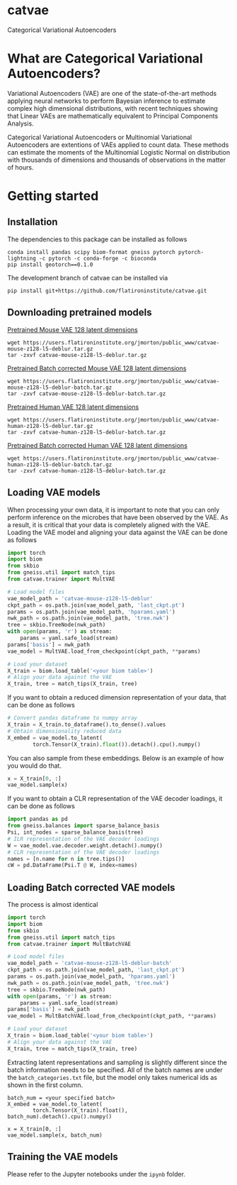 # catvae
Categorical Variational Autoencoders

# What are Categorical Variational Autoencoders?

Variational Autoencoders (VAE) are one of the state-of-the-art methods applying neural networks to perform Bayesian inference to estimate complex high dimensional distributions, with recent techniques showing that Linear VAEs are mathematically equivalent to Principal Components Analysis.


Categorical Variational Autoencoders or Multinomial Variational Autoencoders are extentions of VAEs applied to count data.  These methods can estimate the moments of the Multinomial Logistic Normal on distribution with thousands of dimensions and thousands of observations in the matter of hours.

# Getting started

## Installation

The dependencies to this package can be installed as follows
```
conda install pandas scipy biom-format gneiss pytorch pytorch-lightning -c pytorch -c conda-forge -c bioconda
pip install geotorch==0.1.0
```

The development branch of catvae can be installed via
```
pip install git+https://github.com/flatironinstitute/catvae.git
```

## Downloading pretrained models

[Pretrained Mouse VAE 128 latent dimensions](https://users.flatironinstitute.org/jmorton/public_www/catvae_models/catvae-mouse-z128-l5-deblur.tar.gz)
```
wget https://users.flatironinstitute.org/jmorton/public_www/catvae-mouse-z128-l5-deblur.tar.gz
tar -zxvf catvae-mouse-z128-l5-deblur.tar.gz
```
[Pretrained Batch corrected Mouse VAE 128 latent dimensions](https://users.flatironinstitute.org/jmorton/public_www/catvae_models/catvae-mouse-z128-l5-deblur-batch.tar.gz)
```
wget https://users.flatironinstitute.org/jmorton/public_www/catvae-mouse-z128-l5-deblur-batch.tar.gz
tar -zxvf catvae-mouse-z128-l5-deblur-batch.tar.gz
```
[Pretrained Human VAE 128 latent dimensions](https://users.flatironinstitute.org/jmorton/public_www/catvae_models/catvae-human-z128-l5-deblur.tar.gz)
```
wget https://users.flatironinstitute.org/jmorton/public_www/catvae-human-z128-l5-deblur.tar.gz
tar -zxvf catvae-human-z128-l5-deblur-batch.tar.gz
```
[Pretrained Batch corrected Human VAE 128 latent dimensions](https://users.flatironinstitute.org/jmorton/public_www/catvae_models/catvae-human-z128-l5-deblur-batch.tar.gz)
```
wget https://users.flatironinstitute.org/jmorton/public_www/catvae-human-z128-l5-deblur-batch.tar.gz
tar -zxvf catvae-human-z128-l5-deblur-batch.tar.gz
```

## Loading VAE models

When processing your own data, it is important to note that you can only perform inference on the microbes that have been observed by the VAE.  As a result, it is critical that your data is completely aligned with the VAE. Loading the VAE model and aligning your data against the VAE can be done as follows

```python
import torch
import biom
from skbio
from gneiss.util import match_tips
from catvae.trainer import MultVAE 

# Load model files
vae_model_path = 'catvae-mouse-z128-l5-deblur'
ckpt_path = os.path.join(vae_model_path, 'last_ckpt.pt')
params = os.path.join(vae_model_path, 'hparams.yaml')    
nwk_path = os.path.join(vae_model_path, 'tree.nwk')  
tree = skbio.TreeNode(nwk_path)
with open(params, 'r') as stream:   
    params = yaml.safe_load(stream)     
params['basis'] = nwk_path
vae_model = MultVAE.load_from_checkpoint(ckpt_path, **params)

# Load your dataset
X_train = biom.load_table('<your biom table>')
# Align your data against the VAE
X_train, tree = match_tips(X_train, tree)
```

If you want to obtain a reduced dimension representation of your data, that can be done as follows
```python
# Convert pandas dataframe to numpy array
X_train = X_train.to_dataframe().to_dense().values
# Obtain dimensionality reduced data
X_embed = vae_model.to_latent(
        torch.Tensor(X_train).float()).detach().cpu().numpy()
```

You can also sample from these embeddings. Below is an example of how you would do that.
```python
x = X_train[0, :]
vae_model.sample(x)
```

If you want to obtain a CLR representation of the VAE decoder loadings, it can be done as follows
```python
import pandas as pd
from gneiss.balances import sparse_balance_basis
Psi, int_nodes = sparse_balance_basis(tree)
# ILR representation of the VAE decoder loadings
W = vae_model.vae.decoder.weight.detach().numpy()
# CLR representation of the VAE decoder loadings
names = [n.name for n in tree.tips()]
cW = pd.DataFrame(Psi.T @ W, index=names)
```

## Loading Batch corrected VAE models

The process is almost identical
```python
import torch
import biom
from skbio
from gneiss.util import match_tips
from catvae.trainer import MultBatchVAE 

# Load model files
vae_model_path = 'catvae-mouse-z128-l5-deblur-batch'
ckpt_path = os.path.join(vae_model_path, 'last_ckpt.pt')
params = os.path.join(vae_model_path, 'hparams.yaml')    
nwk_path = os.path.join(vae_model_path, 'tree.nwk')  
tree = skbio.TreeNode(nwk_path)
with open(params, 'r') as stream:   
    params = yaml.safe_load(stream)     
params['basis'] = nwk_path
vae_model = MultBatchVAE.load_from_checkpoint(ckpt_path, **params)

# Load your dataset
X_train = biom.load_table('<your biom table>')
# Align your data against the VAE
X_train, tree = match_tips(X_train, tree)
```
Extracting latent representations and sampling is slightly different since the batch information needs to be specified.
All of the batch names are under the `batch_categories.txt` file, but the model only takes numerical ids as shown in the first column.
```
batch_num = <your specified batch>
X_embed = vae_model.to_latent(
        torch.Tensor(X_train).float(), batch_num).detach().cpu().numpy()
        
x = X_train[0, :]
vae_model.sample(x, batch_num)
```

## Training the VAE models

Please refer to the Jupyter notebooks under the `ipynb` folder.
